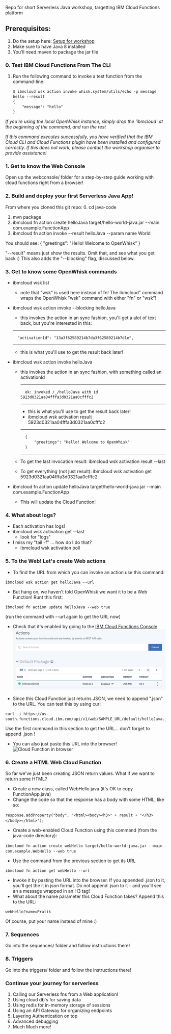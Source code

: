 Repo for short Serverless Java workshop, targetting IBM Cloud Functions platform

## Prerequisites: 
1. Do the setup here: [Setup for workshop](https://github.com/prpatel/Serverless-Workshop-Setup-All-Platforms)
2. Make sure to have Java 8 installed
3. You'll need maven to package the jar file


### 0. Test IBM Cloud Functions From The CLI

1. Run the following command to invoke a test function from the command-line.

   ```
   $ ibmcloud wsk action invoke whisk.system/utils/echo -p message hello --result
   {
       "message": "hello"
   }
   ```

*If you're using the local OpenWhisk instance, simply drop the 'ibmcloud' at the beginning of the command, and run the rest*

*If this command executes successfully, you have verified that the IBM Cloud CLI and Cloud Functions plugin have been installed and configured correctly. If this does not work, please contact the workshop organiser to provide assistance!*

### 1. Get to know the Web Console
Open up the webconsole/ folder for a step-by-step guide working with cloud functions right from a browser!

### 2. Build and deploy your first Serverless Java App!

From where you cloned this git repo:
0. cd java-code
1. mvn package  
2. ibmcloud fn action create helloJava target/hello-world-java.jar --main com.example.FunctionApp
3. ibmcloud fn action invoke --result helloJava --param name World

You should see:
{
    "greetings": "Hello! Welcome to OpenWhisk"
}

"--result" means just show the results. Omit that, and see what you get back :)
This also adds the "--blocking" flag, discussed below.

### 3. Get to know some OpenWhisk commands

* ibmcloud wsk list
    * note that "wsk" is used here instead of fn! The ibmcloud" command wraps the OpenWhisk "wsk" command with either "fn" or "wsk"!
* ibmcloud wsk action invoke --blocking helloJava
    * this invokes the action in an sync fashion, you'll get a alot of text back, but you're interested in this:
    ***
        "activationId": "13a3f62589214b7da3f62589214b7d1e",
    ***
    * this is what you'll use to get the result back later!
* ibmcloud wsk action invoke helloJava
    * this invokes the action in an sync fashion, with something called an activationId
        ***
            ok: invoked /_/helloJava with id 5923d0321aa04fffa3d0321aa0cfffc2
        ***
        * this is what you'll use to get the result back later!
        * ibmcloud wsk activation result 5923d0321aa04fffa3d0321aa0cfffc2
        ***
                        
            {
                "greetings": "Hello! Welcome to OpenWhisk"
            }
        ***        
    * To  get the last invocation result: ibmcloud wsk activation result --last
    * To get everything (not just result): ibmcloud wsk activation get 5923d0321aa04fffa3d0321aa0cfffc2

    
* ibmcloud fn action update helloJava target/hello-world-java.jar --main com.example.FunctionApp
    * This will update the Cloud Function!              

### 4. What about logs?

* Each activation has logs!
* ibmcloud wsk activation get --last
    * look for  "logs"
* I miss my "tail -f" ... how do I do that?
    * ibmcloud wsk activation poll

### 5. To the Web! Let's create Web actions
* To find the URL from which you can invoke an action use this command:
```
ibmcloud wsk action get helloJava --url
```

* But hang on, we haven't told OpenWhisk we want it to be a Web Function! Runt this first:
```
ibmcloud fn action update helloJava --web true
```    

(run the command with --url again to get the URL now)

* Check that it's enabled by going to the [IBM Cloud Functions Console](https://console.bluemix.net/openwhisk/actions)
![IBM Cloud Functions Actions Console](images/ibmcloudConsoleActions.png)

* Since this Cloud Function just returns JSON, we need to append ".json" to the URL. You can test this by using curl
```
curl -i https://us-south.functions.cloud.ibm.com/api/v1/web/SAMPLE_URL/default/helloJava.json
```
Use the first command in this section to get the URL... don't forget to append .json !

* You can also just paste this URL into the browser!
![Cloud Function in browser](images/webactioninbrowser.png)

### 6. Create a HTML Web Cloud Function
So far we've just been creating JSON return values. What if we want to return some HTML?

* Create a new class, called WebHello.java (it's OK to copy FunctionApp.java)
* Change the code so that the response has a body with some HTML, like so:

``` response.addProperty("body", "<html><body><h3>" + result + "</h3></body></html>");  ```

* Create a web-enabled Cloud Function using this command (from the java-code directory):

``` ibmcloud fn action create webHello target/hello-world-java.jar --main com.example.WebHello --web true ``` 

* Use the command from the previous section to get its URL

``` 
ibmcloud fn action get webHello --url
```
* Invoke it by pasting the URL into the browser. If you appended .json to it, you'll get the it in json format. Do not append .json to it - and you'll see an a message wrapped in an H3 tag!
* What about the name parameter this Cloud Function takes? Append this to the URL:
``` 
webHello?name=Pratik
```
Of course, put your name instead of mine :)  

### 7. Sequences

Go into the sequences/ folder and follow instructions there!

### 8. Triggers

Go into the triggers/ folder and follow the instructions there!

### Continue your journey for serverless
1. Calling our Serverless fns from a Web application!
2. Using cloud db's for saving data
3. Using redis for in-memory storage of sessions
4. Using an API Gateway for organizing endpoints
5. Layering Authentication on top
6. Advanced debugging
7. Much Much more!
